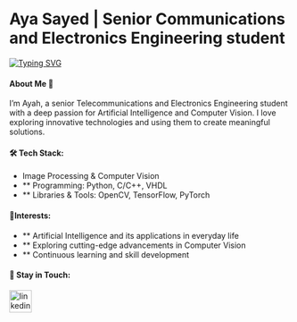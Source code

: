 # Aya Sayed | Senior Communications and Electronics Engineering student
  [![Typing SVG](https://readme-typing-svg.demolab.com/?lines=AI+Engineer)](https://git.io/typing-svg)

#### About Me 🌟
I’m Ayah, a senior Telecommunications and Electronics Engineering student with a deep passion for Artificial Intelligence and Computer Vision. I love exploring innovative technologies and using them to create meaningful solutions.

#### 🛠 Tech Stack:
- Image Processing & Computer Vision
- ** Programming: Python, C/C++, VHDL
- ** Libraries & Tools: OpenCV, TensorFlow, PyTorch

#### 🌟Interests:
- ** Artificial Intelligence and its applications in everyday life
- ** Exploring cutting-edge advancements in Computer Vision
- ** Continuous learning and skill development

#### 🤝 Stay in Touch:
  [<img src='https://cdn.jsdelivr.net/npm/simple-icons@3.0.1/icons/linkedin.svg' alt='linkedin' height='40'>](https://www.linkedin.com/in/https://www.linkedin.com/in/aya-s-ahmed//)  

